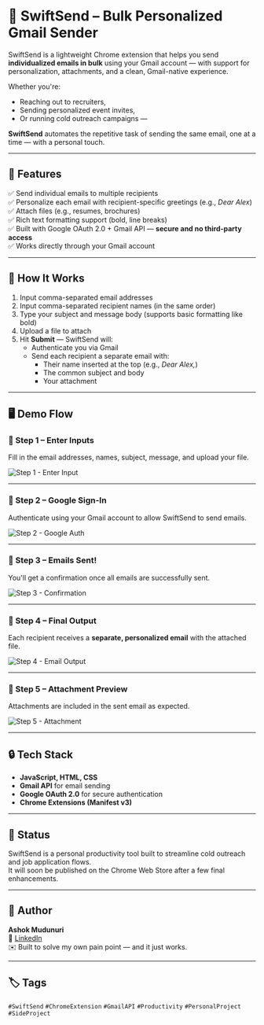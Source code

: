 

# 🚀 SwiftSend – Bulk Personalized Gmail Sender

SwiftSend is a lightweight Chrome extension that helps you send **individualized emails in bulk** using your Gmail account — with support for personalization, attachments, and a clean, Gmail-native experience.

Whether you're:
- Reaching out to recruiters,
- Sending personalized event invites,
- Or running cold outreach campaigns —

**SwiftSend** automates the repetitive task of sending the same email, one at a time — with a personal touch.

---

## 🔑 Features

✅ Send individual emails to multiple recipients  
✅ Personalize each email with recipient-specific greetings (e.g., *Dear Alex*)  
✅ Attach files (e.g., resumes, brochures)  
✅ Rich text formatting support (bold, line breaks)  
✅ Built with Google OAuth 2.0 + Gmail API — **secure and no third-party access**  
✅ Works directly through your Gmail account  

---

## 🧠 How It Works

1. Input comma-separated email addresses  
2. Input comma-separated recipient names (in the same order)  
3. Type your subject and message body (supports basic formatting like bold)  
4. Upload a file to attach  
5. Hit **Submit** — SwiftSend will:
   - Authenticate you via Gmail
   - Send each recipient a separate email with:
     - Their name inserted at the top (e.g., *Dear Alex,*)
     - The common subject and body
     - Your attachment

---

## 🖥️ Demo Flow

### 🔹 Step 1 – Enter Inputs
Fill in the email addresses, names, subject, message, and upload your file.

![Step 1 - Enter Input]([./image%20flow/S1.png](https://github.com/AshokVarma77/SwiftSend/blob/37a6788952710a973879d57c5b79a2b64e5b69c0/ImageFlow/S1.png))

---

### 🔹 Step 2 – Google Sign-In
Authenticate using your Gmail account to allow SwiftSend to send emails.

![Step 2 - Google Auth]([./image%20flow/S2.png](https://github.com/AshokVarma77/SwiftSend/blob/37a6788952710a973879d57c5b79a2b64e5b69c0/ImageFlow/S2.png))

---

### 🔹 Step 3 – Emails Sent!
You'll get a confirmation once all emails are successfully sent.

![Step 3 - Confirmation]([./image%20flow/S3.png](https://github.com/AshokVarma77/SwiftSend/blob/37a6788952710a973879d57c5b79a2b64e5b69c0/ImageFlow/S3.png))

---

### 🔹 Step 4 – Final Output
Each recipient receives a **separate, personalized email** with the attached file.

![Step 4 - Email Output]([./image%20flow/S4.png](https://github.com/AshokVarma77/SwiftSend/blob/37a6788952710a973879d57c5b79a2b64e5b69c0/ImageFlow/S4.png))

---

### 🔹 Step 5 – Attachment Preview
Attachments are included in the sent email as expected.

![Step 5 - Attachment]([./image%20flow/S5.png](https://github.com/AshokVarma77/SwiftSend/blob/37a6788952710a973879d57c5b79a2b64e5b69c0/ImageFlow/S5.png))

---

## 🔒 Tech Stack

- **JavaScript, HTML, CSS**
- **Gmail API** for email sending
- **Google OAuth 2.0** for secure authentication
- **Chrome Extensions (Manifest v3)**

---

## 🎯 Status

SwiftSend is a personal productivity tool built to streamline cold outreach and job application flows.  
It will soon be published on the Chrome Web Store after a few final enhancements.

---

## 🙌 Author

**Ashok Mudunuri**  
💼 [LinkedIn](https://www.linkedin.com/in/ashokmudunuri/)  
✉️ Built to solve my own pain point — and it just works.

---

## 🏷️ Tags

`#SwiftSend` `#ChromeExtension` `#GmailAPI` `#Productivity` `#PersonalProject` `#SideProject`
